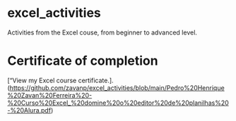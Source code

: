 # excel_activities
Activities from the Excel couse, from beginner to advanced level.
# Certificate of completion
[“View my Excel course certificate.].(https://github.com/zavanp/excel_activities/blob/main/Pedro%20Henrique%20Zavan%20Ferreira%20-%20Curso%20Excel_%20domine%20o%20editor%20de%20planilhas%20-%20Alura.pdf)
